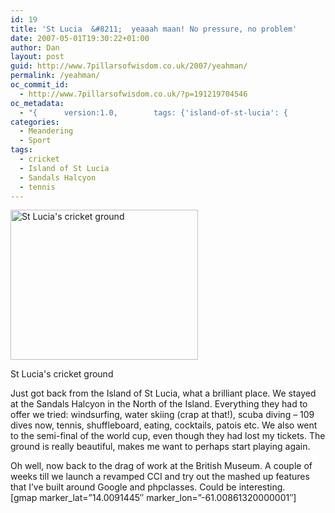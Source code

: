 ```yaml
---
id: 19
title: 'St Lucia  &#8211;  yeaaah maan! No pressure, no problem'
date: 2007-05-01T19:30:22+01:00
author: Dan
layout: post
guid: http://www.7pillarsofwisdom.co.uk/2007/yeahman/
permalink: /yeahman/
oc_commit_id:
  - http://www.7pillarsofwisdom.co.uk/?p=191219704546
oc_metadata:
  - "{		version:1.0,		tags: {'island-of-st-lucia': {			text:'Island of St Lucia',			slug:'island-of-st-lucia',			source:{			url:'http://d.opencalais.com/genericHasher-1/2941c258-54b8-3ded-8723-eba9d1621281',			type:{			url:'http://s.opencalais.com/1/type/em/e/NaturalFeature',			iconURL:'',			name:'NaturalFeature'		},			name:'Island of St Lucia',			nInstances:1		},			bucketName:'current'		},'cricket': {			text:'cricket',			slug:'cricket',			source:{			url:'http://d.opencalais.com/genericHasher-1/fdbd2367-47da-3270-880b-30680b47923a',			type:{			url:'http://s.opencalais.com/1/type/em/e/SportsGame',			iconURL:'',			name:'SportsGame'		},			name:'cricket',			nInstances:1		},			bucketName:'current'		},'sandals-halcyon': {			text:'Sandals Halcyon',			slug:'sandals-halcyon',			source:{			url:'http://d.opencalais.com/genericHasher-1/ec29318a-feda-3ab7-8d81-9565161ea1fe',			type:{			url:'http://s.opencalais.com/1/type/em/e/Facility',			iconURL:'',			name:'Facility'		},			name:'Sandals Halcyon',			nInstances:1		},			bucketName:'current'		},'tennis': {			text:'tennis',			slug:'tennis',			source:{			url:'http://d.opencalais.com/genericHasher-1/ce4f7ca7-1701-316c-84f4-4a0bc0136fed',			type:{			url:'http://s.opencalais.com/1/type/em/e/SportsGame',			iconURL:'',			name:'SportsGame'		},			name:'tennis',			nInstances:1		},			bucketName:'current'		}}	}"
categories:
  - Meandering
  - Sport
tags:
  - cricket
  - Island of St Lucia
  - Sandals Halcyon
  - tennis
---
```

<div id="attachment_21" style="width: 310px" class="wp-caption alignright">
  <a href="http://35.176.43.170/wp-content/uploads/2008/08/img00068.jpg" data-rel="lightbox-gallery-LqNJ3S78" data-rl_title="" data-rl_caption="" title=""><img aria-describedby="caption-attachment-21" class="size-medium wp-image-21 " title="St Lucia's cricket ground" src="http://35.176.43.170/wp-content/uploads/2008/08/img00068-300x240.jpg" alt="St Lucia's cricket ground" width="300" height="240" srcset="https://museologi.st/wp-content/uploads/2008/08/img00068-300x240.jpg 300w, https://museologi.st/wp-content/uploads/2008/08/img00068-768x614.jpg 768w, https://museologi.st/wp-content/uploads/2008/08/img00068-1024x819.jpg 1024w, https://museologi.st/wp-content/uploads/2008/08/img00068.jpg 1280w" sizes="(max-width: 300px) 100vw, 300px" /></a>
  
  <p id="caption-attachment-21" class="wp-caption-text">
    St Lucia's cricket ground
  </p>
</div>

Just got back from the Island of St Lucia, what a brilliant place. We stayed at the Sandals Halcyon in the North of the Island. Everything they had to offer we tried: windsurfing, water skiing (crap at that!), scuba diving &#8211; 109 dives now, tennis, shuffleboard, eating, cocktails, patois etc. We also went to the semi-final of the world cup, even though they had lost my tickets. The ground is really beautiful, makes me want to perhaps start playing again.

Oh well, now back to the drag of work at the British Museum. A couple of weeks till we launch a revamped CCI and try out the mashed up features that I&#8217;ve built around Google and phpclasses. Could be interesting.  
[gmap marker\_lat=&#8221;14.0091445&#8243; marker\_lon=&#8221;-61.00861320000001&#8243;]